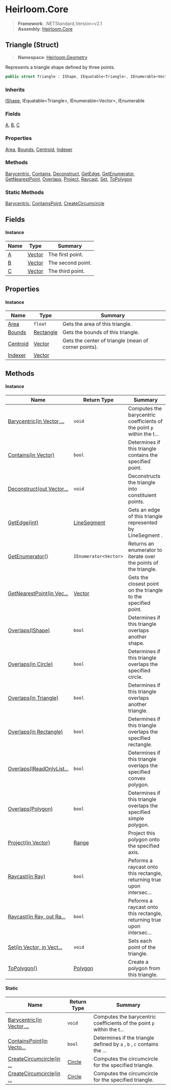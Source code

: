 # Heirloom.Core

> **Framework**: .NETStandard,Version=v2.1  
> **Assembly**: [Heirloom.Core][0]

## Triangle (Struct)

> **Namespace**: [Heirloom.Geometry][0]

Represents a triangle shape defined by three points.

```cs
public struct Triangle : IShape, IEquatable<Triangle>, IEnumerable<Vector>, IEnumerable
```

### Inherits

[IShape][1], IEquatable\<Triangle>, IEnumerable\<Vector>, IEnumerable

### Fields

[A][2], [B][3], [C][4]

### Properties

[Area][5], [Bounds][6], [Centroid][7], [Indexer][8]

### Methods

[Barycentric][9], [Contains][10], [Deconstruct][11], [GetEdge][12], [GetEnumerator][13], [GetNearestPoint][14], [Overlaps][15], [Project][16], [Raycast][17], [Set][18], [ToPolygon][19]

### Static Methods

[Barycentric][9], [ContainsPoint][20], [CreateCircumcircle][21]

## Fields

#### Instance

| Name   | Type         | Summary           |
|--------|--------------|-------------------|
| [A][2] | [Vector][22] | The first point.  |
| [B][3] | [Vector][22] | The second point. |
| [C][4] | [Vector][22] | The third point.  |

## Properties

#### Instance

| Name          | Type            | Summary                                              |
|---------------|-----------------|------------------------------------------------------|
| [Area][5]     | `float`         | Gets the area of this triangle.                      |
| [Bounds][6]   | [Rectangle][23] | Gets the bounds of this triangle.                    |
| [Centroid][7] | [Vector][22]    | Gets the center of triangle (mean of corner points). |
| [Indexer][8]  | [Vector][22]    |                                                      |

## Methods

#### Instance

| Name                            | Return Type           | Summary                                                                |
|---------------------------------|-----------------------|------------------------------------------------------------------------|
| [Barycentric(in Vector,...][9]  | `void`                | Computes the barycentric coefficients of the point `p` within the t... |
| [Contains(in Vector)][10]       | `bool`                | Determines if this triangle contains the specified point.              |
| [Deconstruct(out Vector...][11] | `void`                | Deconstructs the triangle into constituient points.                    |
| [GetEdge(int)][12]              | [LineSegment][24]     | Gets an edge of this triangle represented by LineSegment .             |
| [GetEnumerator()][13]           | `IEnumerator<Vector>` | Returns an enumerator to iterate over the points of the triangle.      |
| [GetNearestPoint(in Vec...][14] | [Vector][22]          | Gets the closest point on the triangle to the specified point.         |
| [Overlaps(IShape)][15]          | `bool`                | Determines if this triangle overlaps another shape.                    |
| [Overlaps(in Circle)][15]       | `bool`                | Determines if this triangle overlaps the specified circle.             |
| [Overlaps(in Triangle)][15]     | `bool`                | Determines if this triangle overlaps another triangle.                 |
| [Overlaps(in Rectangle)][15]    | `bool`                | Determines if this triangle overlaps the specified rectangle.          |
| [Overlaps(IReadOnlyList...][15] | `bool`                | Determines if this triangle overlaps the specified convex polygon.     |
| [Overlaps(Polygon)][15]         | `bool`                | Determines if this triangle overlaps the specified simple polygon.     |
| [Project(in Vector)][16]        | [Range][25]           | Project this polygon onto the specified axis.                          |
| [Raycast(in Ray)][17]           | `bool`                | Peforms a raycast onto this rectangle, returning true upon intersec... |
| [Raycast(in Ray, out Ra...][17] | `bool`                | Peforms a raycast onto this rectangle, returning true upon intersec... |
| [Set(in Vector, in Vect...][18] | `void`                | Sets each point of the triangle.                                       |
| [ToPolygon()][19]               | [Polygon][26]         | Create a polygon from this triangle.                                   |

#### Static

| Name                            | Return Type  | Summary                                                                |
|---------------------------------|--------------|------------------------------------------------------------------------|
| [Barycentric(in Vector,...][9]  | `void`       | Computes the barycentric coefficients of the point `p` within the t... |
| [ContainsPoint(in Vecto...][20] | `bool`       | Determines if the triangle defined by `a` , `b` , `c` contains the ... |
| [CreateCircumcircle(in ...][21] | [Circle][27] | Computes the circumcircle for the specified triangle.                  |
| [CreateCircumcircle(in ...][21] | [Circle][27] | Computes the circumcircle for the specified triangle.                  |

[0]: ../../Heirloom.Core.md
[1]: IShape.md
[2]: Triangle/A.md
[3]: Triangle/B.md
[4]: Triangle/C.md
[5]: Triangle/Area.md
[6]: Triangle/Bounds.md
[7]: Triangle/Centroid.md
[8]: Triangle/Indexer.md
[9]: Triangle/Barycentric.md
[10]: Triangle/Contains.md
[11]: Triangle/Deconstruct.md
[12]: Triangle/GetEdge.md
[13]: Triangle/GetEnumerator.md
[14]: Triangle/GetNearestPoint.md
[15]: Triangle/Overlaps.md
[16]: Triangle/Project.md
[17]: Triangle/Raycast.md
[18]: Triangle/Set.md
[19]: Triangle/ToPolygon.md
[20]: Triangle/ContainsPoint.md
[21]: Triangle/CreateCircumcircle.md
[22]: ../Heirloom/Vector.md
[23]: ../Heirloom/Rectangle.md
[24]: LineSegment.md
[25]: ../Heirloom/Range.md
[26]: Polygon.md
[27]: Circle.md
